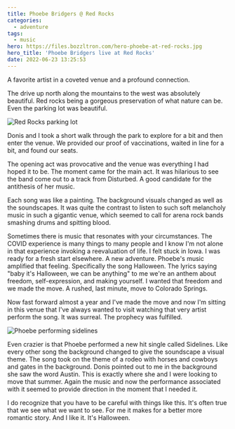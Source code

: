 ```yaml
---
title: Phoebe Bridgers @ Red Rocks
categories:
  - adventure
tags:
  - music
hero: https://files.bozzltron.com/hero-phoebe-at-red-rocks.jpg
hero_title: 'Phoebe Bridgers live at Red Rocks'
date: 2022-06-23 13:25:53
---
```


A favorite artist in a coveted venue and a profound connection. 

<!-- more -->

The drive up north along the mountains to the west was absolutely beautiful. Red rocks being a gorgeous preservation of what nature can be. Even the parking lot was beautiful.

![Red Rocks parking lot](https://files.bozzltron.com/red-rocks-parking.jpg)


Donis and I took a short walk through the park to explore for a bit and then enter the venue.  We provided our proof of vaccinations, waited in line for a bit, and found our seats. 

The opening act was provocative and the venue was everything I had hoped it to be. The moment came for the main act. It was hilarious to see the band come out to a track from Disturbed. A good candidate for the antithesis of her music.

Each song was like a painting. The background visuals changed as well as the soundscapes. It was quite the contrast to listen to such soft melancholy music in such a gigantic venue, which seemed to call for arena rock bands smashing drums and spitting blood.

Sometimes there is music that resonates with your circumstances. The COVID experience is many things to many people and I know I'm not alone in that experience invoking a reevaluation of life. I felt stuck in Iowa. I was ready for a fresh start elsewhere. A new adventure. Phoebe's music amplified that feeling. Specifically the song Halloween. The lyrics saying "baby it's Halloween, we can be anything" to me we're an anthem about freedom, self-expression, and making yourself. I wanted that freedom and we made the move. A rushed, last minute, move to Colorado Springs.

Now fast forward almost a year and I've made the move and now I'm sitting in this venue that I've always wanted to visit watching that very artist perform the song. It was surreal. The prophecy was fulfilled.

![Phoebe performing sidelines](https://files.bozzltron.com/phoebe-sidelines.jpg)

Even crazier is that Phoebe performed a new hit single called Sidelines. Like every other song the background changed to give the soundscape a visual theme. The song took on the theme of a rodeo with horses and cowboys and gates in the background. Donis pointed out to me in the background she saw the word Austin. This is exactly where she and I were looking to move that summer. Again the music and now the performance associated with it seemed to provide direction in the moment that I needed it.


I do recognize that you have to be careful with things like this. It's often true that we see what we want to see. For me it makes for a better more romantic story. And I like it. It's Halloween.